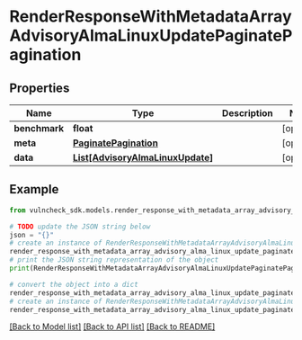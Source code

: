 # RenderResponseWithMetadataArrayAdvisoryAlmaLinuxUpdatePaginatePagination


## Properties

Name | Type | Description | Notes
------------ | ------------- | ------------- | -------------
**benchmark** | **float** |  | [optional] 
**meta** | [**PaginatePagination**](PaginatePagination.md) |  | [optional] 
**data** | [**List[AdvisoryAlmaLinuxUpdate]**](AdvisoryAlmaLinuxUpdate.md) |  | [optional] 

## Example

```python
from vulncheck_sdk.models.render_response_with_metadata_array_advisory_alma_linux_update_paginate_pagination import RenderResponseWithMetadataArrayAdvisoryAlmaLinuxUpdatePaginatePagination

# TODO update the JSON string below
json = "{}"
# create an instance of RenderResponseWithMetadataArrayAdvisoryAlmaLinuxUpdatePaginatePagination from a JSON string
render_response_with_metadata_array_advisory_alma_linux_update_paginate_pagination_instance = RenderResponseWithMetadataArrayAdvisoryAlmaLinuxUpdatePaginatePagination.from_json(json)
# print the JSON string representation of the object
print(RenderResponseWithMetadataArrayAdvisoryAlmaLinuxUpdatePaginatePagination.to_json())

# convert the object into a dict
render_response_with_metadata_array_advisory_alma_linux_update_paginate_pagination_dict = render_response_with_metadata_array_advisory_alma_linux_update_paginate_pagination_instance.to_dict()
# create an instance of RenderResponseWithMetadataArrayAdvisoryAlmaLinuxUpdatePaginatePagination from a dict
render_response_with_metadata_array_advisory_alma_linux_update_paginate_pagination_from_dict = RenderResponseWithMetadataArrayAdvisoryAlmaLinuxUpdatePaginatePagination.from_dict(render_response_with_metadata_array_advisory_alma_linux_update_paginate_pagination_dict)
```
[[Back to Model list]](../README.md#documentation-for-models) [[Back to API list]](../README.md#documentation-for-api-endpoints) [[Back to README]](../README.md)


